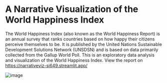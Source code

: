 # A Narrative Visualization of the World Happiness Index

The World Happiness Index (also known as the World Happiness Report) is an annual survey that ranks countries based on how happy their citizens perceive themselves to be. It is published by the United Nations Sustainable Development Solutions Network (UNSDSN) and is based on data primarily collected from the Gallup World Poll.
This is an exploratory data analysis and visualization of the World Happiness Index. View the report on https://narrativeviz-si649.streamlit.app/

![image](https://github.com/user-attachments/assets/94585088-f723-4d8b-aee2-1735dfcac8ce)

